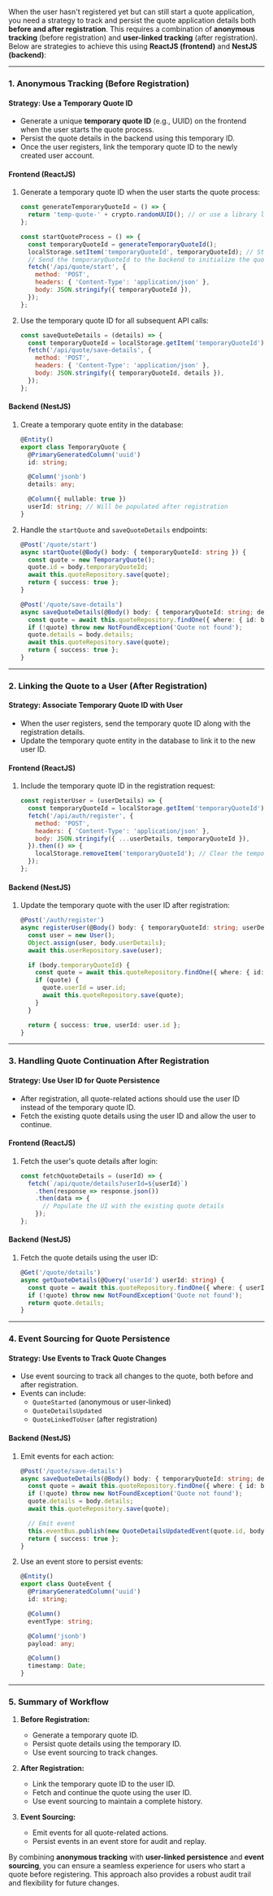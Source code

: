 When the user hasn't registered yet but can still start a quote application, you need a strategy to track and persist the quote application details both **before and after registration**. This requires a combination of **anonymous tracking** (before registration) and **user-linked tracking** (after registration). Below are strategies to achieve this using **ReactJS (frontend)** and **NestJS (backend)**:

---

### **1. Anonymous Tracking (Before Registration)**

#### **Strategy: Use a Temporary Quote ID**
- Generate a unique **temporary quote ID** (e.g., UUID) on the frontend when the user starts the quote process.
- Persist the quote details in the backend using this temporary ID.
- Once the user registers, link the temporary quote ID to the newly created user account.

#### **Frontend (ReactJS)**
1. Generate a temporary quote ID when the user starts the quote process:
   ```javascript
   const generateTemporaryQuoteId = () => {
     return 'temp-quote-' + crypto.randomUUID(); // or use a library like `uuid`
   };

   const startQuoteProcess = () => {
     const temporaryQuoteId = generateTemporaryQuoteId();
     localStorage.setItem('temporaryQuoteId', temporaryQuoteId); // Store in localStorage
     // Send the temporaryQuoteId to the backend to initialize the quote
     fetch('/api/quote/start', {
       method: 'POST',
       headers: { 'Content-Type': 'application/json' },
       body: JSON.stringify({ temporaryQuoteId }),
     });
   };
   ```

2. Use the temporary quote ID for all subsequent API calls:
   ```javascript
   const saveQuoteDetails = (details) => {
     const temporaryQuoteId = localStorage.getItem('temporaryQuoteId');
     fetch('/api/quote/save-details', {
       method: 'POST',
       headers: { 'Content-Type': 'application/json' },
       body: JSON.stringify({ temporaryQuoteId, details }),
     });
   };
   ```

#### **Backend (NestJS)**
1. Create a temporary quote entity in the database:
   ```typescript
   @Entity()
   export class TemporaryQuote {
     @PrimaryGeneratedColumn('uuid')
     id: string;

     @Column('jsonb')
     details: any;

     @Column({ nullable: true })
     userId: string; // Will be populated after registration
   }
   ```

2. Handle the `startQuote` and `saveQuoteDetails` endpoints:
   ```typescript
   @Post('/quote/start')
   async startQuote(@Body() body: { temporaryQuoteId: string }) {
     const quote = new TemporaryQuote();
     quote.id = body.temporaryQuoteId;
     await this.quoteRepository.save(quote);
     return { success: true };
   }

   @Post('/quote/save-details')
   async saveQuoteDetails(@Body() body: { temporaryQuoteId: string; details: any }) {
     const quote = await this.quoteRepository.findOne({ where: { id: body.temporaryQuoteId } });
     if (!quote) throw new NotFoundException('Quote not found');
     quote.details = body.details;
     await this.quoteRepository.save(quote);
     return { success: true };
   }
   ```

---

### **2. Linking the Quote to a User (After Registration)**

#### **Strategy: Associate Temporary Quote ID with User**
- When the user registers, send the temporary quote ID along with the registration details.
- Update the temporary quote entity in the database to link it to the new user ID.

#### **Frontend (ReactJS)**
1. Include the temporary quote ID in the registration request:
   ```javascript
   const registerUser = (userDetails) => {
     const temporaryQuoteId = localStorage.getItem('temporaryQuoteId');
     fetch('/api/auth/register', {
       method: 'POST',
       headers: { 'Content-Type': 'application/json' },
       body: JSON.stringify({ ...userDetails, temporaryQuoteId }),
     }).then(() => {
       localStorage.removeItem('temporaryQuoteId'); // Clear the temporary ID
     });
   };
   ```

#### **Backend (NestJS)**
1. Update the temporary quote with the user ID after registration:
   ```typescript
   @Post('/auth/register')
   async registerUser(@Body() body: { temporaryQuoteId: string; userDetails: any }) {
     const user = new User();
     Object.assign(user, body.userDetails);
     await this.userRepository.save(user);

     if (body.temporaryQuoteId) {
       const quote = await this.quoteRepository.findOne({ where: { id: body.temporaryQuoteId } });
       if (quote) {
         quote.userId = user.id;
         await this.quoteRepository.save(quote);
       }
     }

     return { success: true, userId: user.id };
   }
   ```

---

### **3. Handling Quote Continuation After Registration**

#### **Strategy: Use User ID for Quote Persistence**
- After registration, all quote-related actions should use the user ID instead of the temporary quote ID.
- Fetch the existing quote details using the user ID and allow the user to continue.

#### **Frontend (ReactJS)**
1. Fetch the user's quote details after login:
   ```javascript
   const fetchQuoteDetails = (userId) => {
     fetch(`/api/quote/details?userId=${userId}`)
       .then(response => response.json())
       .then(data => {
         // Populate the UI with the existing quote details
       });
   };
   ```

#### **Backend (NestJS)**
1. Fetch the quote details using the user ID:
   ```typescript
   @Get('/quote/details')
   async getQuoteDetails(@Query('userId') userId: string) {
     const quote = await this.quoteRepository.findOne({ where: { userId } });
     if (!quote) throw new NotFoundException('Quote not found');
     return quote.details;
   }
   ```

---

### **4. Event Sourcing for Quote Persistence**

#### **Strategy: Use Events to Track Quote Changes**
- Use event sourcing to track all changes to the quote, both before and after registration.
- Events can include:
  - `QuoteStarted` (anonymous or user-linked)
  - `QuoteDetailsUpdated`
  - `QuoteLinkedToUser` (after registration)

#### **Backend (NestJS)**
1. Emit events for each action:
   ```typescript
   @Post('/quote/save-details')
   async saveQuoteDetails(@Body() body: { temporaryQuoteId: string; details: any }) {
     const quote = await this.quoteRepository.findOne({ where: { id: body.temporaryQuoteId } });
     if (!quote) throw new NotFoundException('Quote not found');
     quote.details = body.details;
     await this.quoteRepository.save(quote);

     // Emit event
     this.eventBus.publish(new QuoteDetailsUpdatedEvent(quote.id, body.details));
     return { success: true };
   }
   ```

2. Use an event store to persist events:
   ```typescript
   @Entity()
   export class QuoteEvent {
     @PrimaryGeneratedColumn('uuid')
     id: string;

     @Column()
     eventType: string;

     @Column('jsonb')
     payload: any;

     @Column()
     timestamp: Date;
   }
   ```

---

### **5. Summary of Workflow**

1. **Before Registration:**
   - Generate a temporary quote ID.
   - Persist quote details using the temporary ID.
   - Use event sourcing to track changes.

2. **After Registration:**
   - Link the temporary quote ID to the user ID.
   - Fetch and continue the quote using the user ID.
   - Use event sourcing to maintain a complete history.

3. **Event Sourcing:**
   - Emit events for all quote-related actions.
   - Persist events in an event store for audit and replay.

By combining **anonymous tracking** with **user-linked persistence** and **event sourcing**, you can ensure a seamless experience for users who start a quote before registering. This approach also provides a robust audit trail and flexibility for future changes.